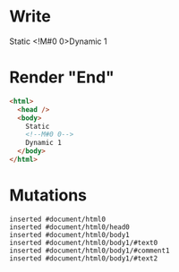 # Write
  Static <!M#0 0>Dynamic 1


# Render "End"
```html
<html>
  <head />
  <body>
    Static 
    <!--M#0 0-->
    Dynamic 1
  </body>
</html>
```

# Mutations
```
inserted #document/html0
inserted #document/html0/head0
inserted #document/html0/body1
inserted #document/html0/body1/#text0
inserted #document/html0/body1/#comment1
inserted #document/html0/body1/#text2
```